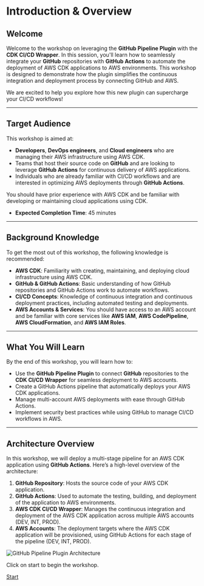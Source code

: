 
# Introduction & Overview

## Welcome

Welcome to the workshop on leveraging the **GitHub Pipeline Plugin** with the **CDK CI/CD Wrapper**. In this session, you'll learn how to seamlessly integrate your **GitHub** repositories with **GitHub Actions** to automate the deployment of AWS CDK applications to AWS environments. This workshop is designed to demonstrate how the plugin simplifies the continuous integration and deployment process by connecting GitHub and AWS.

We are excited to help you explore how this new plugin can supercharge your CI/CD workflows!

---

## Target Audience

This workshop is aimed at:

- **Developers**, **DevOps engineers**, and **Cloud engineers** who are managing their AWS infrastructure using AWS CDK.
- Teams that host their source code on **GitHub** and are looking to leverage **GitHub Actions** for continuous delivery of AWS applications.
- Individuals who are already familiar with CI/CD workflows and are interested in optimizing AWS deployments through **GitHub Actions**.

You should have prior experience with AWS CDK and be familiar with developing or maintaining cloud applications using CDK.

- **Expected Completion Time**: 45 minutes

---

## Background Knowledge

To get the most out of this workshop, the following knowledge is recommended:

- **AWS CDK**: Familiarity with creating, maintaining, and deploying cloud infrastructure using AWS CDK.
- **GitHub & GitHub Actions**: Basic understanding of how GitHub repositories and GitHub Actions work to automate workflows.
- **CI/CD Concepts**: Knowledge of continuous integration and continuous deployment practices, including automated testing and deployments.
- **AWS Accounts & Services**: You should have access to an AWS account and be familiar with core services like **AWS IAM**, **AWS CodePipeline**, **AWS CloudFormation**, and **AWS IAM Roles**.

---

## What You Will Learn

By the end of this workshop, you will learn how to:

- Use the **GitHub Pipeline Plugin** to connect **GitHub** repositories to the **CDK CI/CD Wrapper** for seamless deployment to AWS accounts.
- Create a GitHub Actions pipeline that automatically deploys your AWS CDK applications.
- Manage multi-account AWS deployments with ease through GitHub Actions.
- Implement security best practices while using GitHub to manage CI/CD workflows in AWS.

---

## Architecture Overview

In this workshop, we will deploy a multi-stage pipeline for an AWS CDK application using **GitHub Actions**. Here’s a high-level overview of the architecture:

1. **GitHub Repository**: Hosts the source code of your AWS CDK application.
2. **GitHub Actions**: Used to automate the testing, building, and deployment of the application to AWS environments.
3. **AWS CDK CI/CD Wrapper**: Manages the continuous integration and deployment of the AWS CDK application across multiple AWS accounts (DEV, INT, PROD).
4. **AWS Accounts**: The deployment targets where the AWS CDK application will be provisioned, using GitHub Actions for each stage of the pipeline (DEV, INT, PROD).

![GitHub Pipeline Plugin Architecture](path_to_your_architecture_diagram)

Click on start to begin the workshop.

<a href="00-prerequisites.html" class="md-button">Start</a>